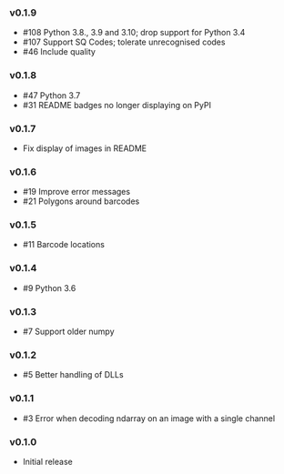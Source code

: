 ### v0.1.9

* #108 Python 3.8., 3.9 and 3.10; drop support for Python 3.4
* #107 Support SQ Codes; tolerate unrecognised codes
* #46 Include quality

### v0.1.8

* #47 Python 3.7
* #31 README badges no longer displaying on PyPI

### v0.1.7

* Fix display of images in README

### v0.1.6

* #19 Improve error messages
* #21 Polygons around barcodes

### v0.1.5

* #11 Barcode locations

### v0.1.4

* #9 Python 3.6

### v0.1.3

* #7 Support older numpy

### v0.1.2

* #5 Better handling of DLLs

### v0.1.1

* #3 Error when decoding ndarray on an image with a single channel

### v0.1.0

* Initial release
